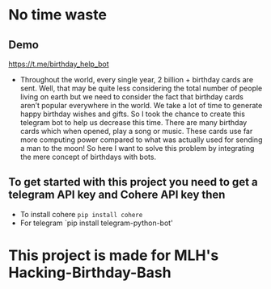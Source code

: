 # No time waste
## Demo
https://t.me/birthday_help_bot 

- Throughout the world, every single year, 2 billion + birthday cards are sent. Well, that may be quite less considering the total number of people living on earth but we need to consider the fact that birthday cards aren’t popular everywhere in the world. We take a lot of time to generate happy birthday wishes and gifts. So I took the chance to create this telegram bot to help us decrease this time. There are many birthday cards which when opened, play a song or music. These cards use far more computing power compared to what was actually used for sending a man to the moon! So here I want to solve this problem by integrating the mere concept of birthdays with bots.


## To get started with this project you need to get a telegram API key and Cohere API key then 
- To install cohere `pip install cohere`
- For telegram `pip install telegram-python-bot'


# This project is made for MLH's Hacking-Birthday-Bash
